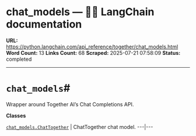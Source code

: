 # chat_models — 🦜🔗 LangChain  documentation

**URL:** https://python.langchain.com/api_reference/together/chat_models.html
**Word Count:** 13
**Links Count:** 68
**Scraped:** 2025-07-21 07:58:09
**Status:** completed

---

# `chat_models`\#

Wrapper around Together AI’s Chat Completions API.

**Classes**

[`chat_models.ChatTogether`](https://python.langchain.com/api_reference/together/chat_models/langchain_together.chat_models.ChatTogether.html#langchain_together.chat_models.ChatTogether "langchain_together.chat_models.ChatTogether") | ChatTogether chat model.   ---|---